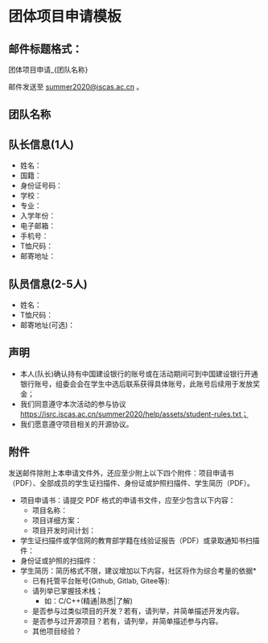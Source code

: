 # 团体项目申请模板

## 邮件标题格式：

团体项目申请_{团队名称}

邮件发送至 summer2020@iscas.ac.cn 。

## 团队名称

## 队长信息(1人)

- 姓名：
- 国籍：
- 身份证号码：
- 学校：
- 专业：
- 入学年份：
- 电子邮箱：
- 手机号：
- T恤尺码：
- 邮寄地址：

## 队员信息(2-5人)

- 姓名：
- T恤尺码：
- 邮寄地址(可选)：

## 声明

- 本人(队长)确认持有中国建设银行的账号或在活动期间可到中国建设银行开通银行账号，组委会会在学生中选后联系获得具体账号，此账号后续用于发放奖金；
- 我们同意遵守本次活动的参与协议 https://isrc.iscas.ac.cn/summer2020/help/assets/student-rules.txt；
- 我们愿意遵守项目相关的开源协议。

## 附件

发送邮件除附上本申请文件外，还应至少附上以下四个附件：项目申请书（PDF）、全部成员的学生证扫描件、身份证或护照扫描件、学生简历（PDF）。

- 项目申请书：请提交 PDF 格式的申请书文件，应至少包含以下内容：
  - 项目名称：
  - 项目详细方案：
  - 项目开发时间计划：
- 学生证扫描件或学信网的教育部学籍在线验证报告（PDF）或录取通知书扫描件：
- 身份证或护照的扫描件：
- 学生简历：简历格式不限，建议增加以下内容，社区将作为综合考量的依据*
  - 已有托管平台账号(Github, Gitlab, Gitee等):
  - 请列举已掌握技术栈；
    - 如：C/C++(精通|熟悉|了解)
  - 是否参与过类似项目的开发？若有，请列举，并简单描述开发内容。
  - 是否参与过开源项目？若有，请列举，并简单描述参与内容。
  - 其他项目经验？
